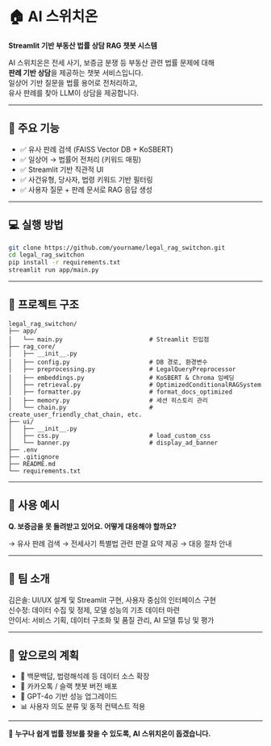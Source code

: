 # 🏠 AI 스위치온

**Streamlit 기반 부동산 법률 상담 RAG 챗봇 시스템**

AI 스위치온은 전세 사기, 보증금 분쟁 등 부동산 관련 법률 문제에 대해  
**판례 기반 상담**을 제공하는 챗봇 서비스입니다.  
일상어 기반 질문을 법률 용어로 전처리하고,  
유사 판례를 찾아 LLM이 상담을 제공합니다.

---

## 🚀 주요 기능

- ✅ 유사 판례 검색 (FAISS Vector DB + KoSBERT)
- ✅ 일상어 → 법률어 전처리 (키워드 매핑)
- ✅ Streamlit 기반 직관적 UI
- ✅ 사건유형, 당사자, 법령 키워드 기반 필터링
- ✅ 사용자 질문 + 판례 문서로 RAG 응답 생성

---

## 💻 실행 방법

```bash
git clone https://github.com/yourname/legal_rag_switchon.git
cd legal_rag_switchon
pip install -r requirements.txt
streamlit run app/main.py
```

---

## 📁 프로젝트 구조

```
legal_rag_switchon/
├── app/
│   └── main.py                        # Streamlit 진입점
├── rag_core/
│   ├── __init__.py
│   ├── config.py                      # DB 경로, 환경변수
│   ├── preprocessing.py               # LegalQueryPreprocessor
│   ├── embeddings.py                  # KoSBERT & Chroma 임베딩
│   ├── retrieval.py                   # OptimizedConditionalRAGSystem
│   ├── formatter.py                   # format_docs_optimized
│   ├── memory.py                      # 세션 히스토리 관리
│   └── chain.py                       # create_user_friendly_chat_chain, etc.
├── ui/
│   ├── __init__.py
│   ├── css.py                         # load_custom_css
│   └── banner.py                      # display_ad_banner
├── .env
├── .gitignore
├── README.md
└── requirements.txt
```

---

## 🎯 사용 예시

**Q. 보증금을 못 돌려받고 있어요. 어떻게 대응해야 할까요?**

→ 유사 판례 검색 → 전세사기 특별법 관련 판결 요약 제공 → 대응 절차 안내

---

## 👥 팀 소개
김은솔: UI/UX 설계 및 Streamlit 구현, 사용자 중심의 인터페이스 구현  
신수정: 데이터 수집 및 정제, 모델 성능의 기초 데이터 마련  
안이서: 서비스 기획, 데이터 구조화 및 품질 관리, AI 모델 튜닝 및 평가  

---

## 🔮 앞으로의 계획

- 🔗 백문백답, 법령해석례 등 데이터 소스 확장
- 💬 카카오톡 / 슬랙 챗봇 버전 배포
- 🤖 GPT-4o 기반 성능 업그레이드
- 📊 사용자 의도 분류 및 동적 컨텍스트 적용

---

📌 **누구나 쉽게 법률 정보를 찾을 수 있도록, AI 스위치온이 돕겠습니다.**
